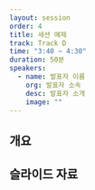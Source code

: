 ```yaml
---
layout: session
order: 4
title: 세션 예제
track: Track D
time: "3:40 ~ 4:30"
duration: 50분
speakers:
  - name: 발표자 이름
    org: 발표자 소속
    desc: 발표자 소개
    image: ""
---
```


## 개요

## 슬라이드 자료
